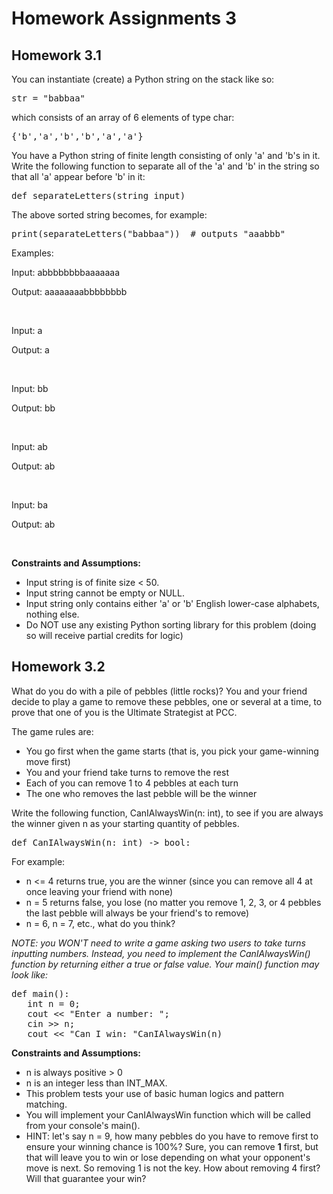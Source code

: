 # Homework Assignments 3

## Homework 3.1
You can instantiate (create) a Python string on the stack like so:

<pre>
str = "babbaa"
</pre>

which consists of an array of 6 elements of type char:

<pre>
{'b','a','b','b','a','a'}
</pre>

You have a Python string of finite length consisting of only 'a' and 'b's in it. Write the following function to 
separate all of the 'a' and 'b' in the string so that all 'a' appear before 'b' in it:

<pre>
def separateLetters(string input)
</pre>

The above sorted string becomes, for example: 

<pre>
print(separateLetters("babbaa"))  # outputs "aaabbb"
</pre>

Examples:

Input: abbbbbbbbaaaaaaa

Output: aaaaaaaabbbbbbbb

<br />

Input: a

Output: a

<br />

Input: bb

Output: bb

<br />

Input: ab

Output: ab

<br />

Input: ba

Output: ab

<br />

**Constraints and Assumptions:**

* Input string is of finite size < 50.
* Input string cannot be empty or NULL.
* Input string only contains either 'a' or 'b' English lower-case alphabets, nothing else.
* Do NOT use any existing Python sorting library for this problem (doing so will receive partial credits for logic)

## Homework 3.2
What do you do with a pile of pebbles (little rocks)? You and your friend decide to play a game to remove these 
pebbles, one or several at a time, to prove that one of you is the Ultimate Strategist at PCC.

The game rules are:

* You go first when the game starts (that is, you pick your game-winning move first)
* You and your friend take turns to remove the rest
* Each of you can remove 1 to 4 pebbles at each turn
* The one who removes the last pebble will be the winner

Write the following function, CanIAlwaysWin(n: int), to see if you are always the winner given n as your starting 
quantity of pebbles.

<pre>
def CanIAlwaysWin(n: int) -> bool: 
</pre>

For example:

* n <= 4 returns true, you are the winner (since you can remove all 4 at once leaving your friend with none)
* n = 5 returns false, you lose (no matter you remove 1, 2, 3, or 4 pebbles the last pebble will always be your 
friend's to remove)
* n = 6, n = 7, etc., what do you think?

*NOTE: you WON'T need to write a game asking two users to take turns inputting numbers. Instead, you need to 
implement the CanIAlwaysWin() function by returning either a true or false value. Your main() function may look like:*

<pre>
def main():
   int n = 0;
   cout << "Enter a number: ";
   cin >> n;
   cout << "Can I win: "CanIAlwaysWin(n)
</pre>

**Constraints and Assumptions:**

* n is always positive > 0
* n is an integer less than INT_MAX.
* This problem tests your use of basic human logics and pattern matching. 
* You will implement your CanIAlwaysWin function which will be called from your console's main().
* HINT: let's say n = 9, how many pebbles do you have to remove first to ensure your winning chance is 100%? Sure, you 
can remove **1** first, but that will leave you to win or lose depending on what your opponent's move is next. So 
removing 1 is not the key. How about removing 4 first? Will that guarantee your win?